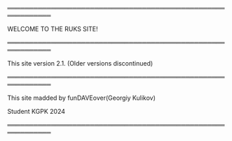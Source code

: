 
<p>════════════════════════════════════════════════════════════</p>
<p>                 WELCOME TO THE RUKS SITE!                  </p>
<p>════════════════════════════════════════════════════════════</p>
<p>    This site version 2.1. (Older versions discontinued)    </p>
<p>════════════════════════════════════════════════════════════</p>
<p>    This site madded by funDAVEover(Georgiy Kulikov)        </p>
<p>    Student KGPK                                    2024    </p>
<p>════════════════════════════════════════════════════════════</p>
